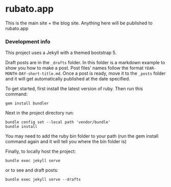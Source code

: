 # rubato.app

This is the main site + the blog site. Anything here will be published to rubato.app

### Development info

This project uses a Jekyll with a themed bootstrap 5.

Draft posts are in the `_drafts` folder. In this folder is a markdown example to show you how to make a post. Post files' names follow the format `YEAR-MONTH-DAY-short-title.md`. Once a post is ready, move it to the `_posts` folder and it will get automatically published at the date specified.

To get started, first install the latest version of ruby. Then run this command:

```shell
gem install bundler
```

Next in the project directory run:

```
bundle config set --local path 'vendor/bundle'
bundle install
```

You may need to add the ruby bin folder to your path (run the gem install command again and it will tell you where the bin folder is)

Finally, to locally host the project:

```
bundle exec jekyll serve
```

or to see and draft posts:

```
bundle exec jekyll serve --drafts
```
